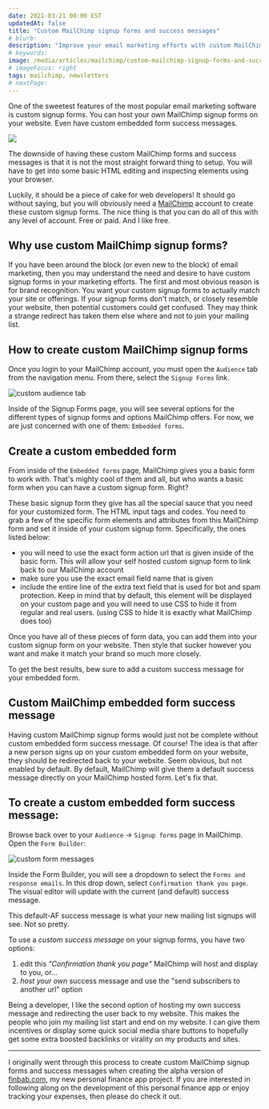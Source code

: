 ```yaml
---
date: 2021-03-21 00:00 EST
updatedAt: false
title: "Custom MailChimp signup forms and success messages"
# blurb:
description: "Improve your email marketing efforts with custom MailChimp signup forms? Yes please!"
# keywords:
image: /media/articles/mailchimp/custom-mailchimp-signup-forms-and-success-messages-3.jpg
# imageFocus: right
tags: mailchimp, newsletters
# nextPage:
---
```


One of the sweetest features of the most popular email marketing software is custom signup forms. You can host your own MailChimp signup forms on your website. Even have custom embedded form success messages.

![](/media/articles/mailchimp/custom-mailchimp-signup-forms-and-success-messages-3.jpg)

The downside of having these custom MailChimp forms and success messages is that it is not the most straight forward thing to setup. You will have to get into some basic HTML editing and inspecting elements using your browser.

Luckily, it should be a piece of cake for web developers! It should go without saying, but you will obviously need a [MailChimp](/articles/tag/mailchimp) account to create these custom signup forms. The nice thing is that you can do all of this with any level of account. Free or paid. And I like free.

## Why use custom MailChimp signup forms?

If you have been around the block (or even new to the block) of email marketing, then you may understand the need and desire to have custom signup forms in your marketing efforts. The first and most obvious reason is for brand recognition. You want your custom signup forms to actually match your site or offerings. If your signup forms don't match, or closely resemble your website, then potential customers could get confused. They may think a strange redirect has taken them else where and not to join your mailing list.

## How to create custom MailChimp signup forms

Once you login to your MailChimp account, you must open the `Audience` tab from the navigation menu. From there, select the `Signup Forms` link.

![custom audience tab](/media/articles/mailchimp/custom-mailchimp-signup-form-browse-to-the-audience-tab-1024x547.jpg)

Inside of the Signup Forms page, you will see several options for the different types of signup forms and options MailChimp offers. For now, we are just concerned with one of them: `Embedded forms`.

## Create a custom embedded form

From inside of the `Embedded forms` page, MailChimp gives you a basic form to work with. That's mighty cool of them and all, but who wants a basic form when you can have a custom signup form. Right?

These basic signup form they give has all the special sauce that you need for your customized form. The HTML input tags and codes. You need to grab a few of the specific form elements and attributes from this MailChimp form and set it inside of your custom signup form. Specifically, the ones listed below:

- you will need to use the exact form action url that is given inside of the basic form. This will allow your self hosted custom signup form to link back to our MailChimp account
- make sure you use the exact email field name that is given
- include the entire line of the extra text field that is used for bot and spam protection. Keep in mind that by default, this element will be displayed on your custom page and you will need to use CSS to hide it from regular and real users. (using CSS to hide it is exactly what MailChimp does too)

Once you have all of these pieces of form data, you can add them into your custom signup form on your website. Then style that sucker however you want and make it match your brand so much more closely.

<div class="msg note">
To get the best results, bew sure to add a custom success message for your embedded form.
</div>

## Custom MailChimp embedded form success message

Having custom MailChimp signup forms would just not be complete without custom embedded form success message. Of course! The idea is that after a new person signs up on your custom embedded form on your website, they should be redirected back to your website. Seem obvious, but not enabled by default. By default, MailChimp will give them a default success message directly on your MailChimp hosted form. Let's fix that.

## To create a custom embedded form success message:

Browse back over to your `Audience` → `Signup forms` page in MailChimp. Open the `Form Builder`:

![custom form messages](/media/articles/mailchimp/custom-mailchimp-signup-form-custom-success-message-1024x634.jpg)

Inside the Form Builder, you will see a dropdown to select the `Forms and response emails`. In this drop down, select `Confirmation thank you page`. The visual editor will update with the current (and default) success message.

<div class="msg note">
This default-AF success message is what your new mailing list signups will see. Not so pretty.
</div>

To use a _custom success message_ on your signup forms, you have two options:

1. edit this _"Confirmation thank you page"_ MailChimp will host and display to you, or...
2. _host your own_ success message and use the "send subscribers to another url" option

Being a developer, I like the second option of hosting my own success message and redirecting the user back to my website. This makes the people who join my mailing list start and end on my website. I can give them incentives or display some quick social media share buttons to hopefully get some extra boosted backlinks or virality on my products and sites.

---

I originally went through this process to create custom MailChimp signup forms and success messages when creating the alpha version of [finbab.com](https://finbab.com), my new personal finance app project. If you are interested in following along on the development of this personal finance app or enjoy tracking your expenses, then please do check it out.
